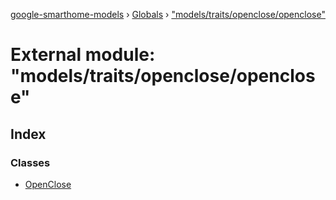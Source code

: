 [google-smarthome-models](../README.md) › [Globals](../globals.md) › ["models/traits/openclose/openclose"](_models_traits_openclose_openclose_.md)

# External module: "models/traits/openclose/openclose"

## Index

### Classes

* [OpenClose](../classes/_models_traits_openclose_openclose_.openclose.md)
